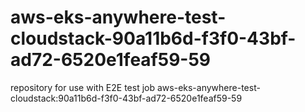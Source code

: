 # aws-eks-anywhere-test-cloudstack-90a11b6d-f3f0-43bf-ad72-6520e1feaf59-59
repository for use with E2E test job aws-eks-anywhere-test-cloudstack:90a11b6d-f3f0-43bf-ad72-6520e1feaf59-59
